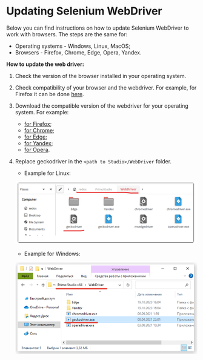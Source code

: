 # Updating Selenium WebDriver 

Below you can find instructions on how to update Selenium WebDriver to work with browsers. The steps are the same for:
* Operating systems - Windows, Linux, MacOS;
* Browsers - Firefox, Chrome, Edge, Opera, Yandex.

**How to update the web driver:**

1. Check the version of the browser installed in your operating system.
2. Check compatibility of your browser and the webdriver. For example, for Firefox it can be done [here](https://firefox-source-docs.mozilla.org/testing/geckodriver/Support.html).
3. Download the compatible version of the webdriver for your operating system. For example:
   * [for Firefox](https://github.com/mozilla/geckodriver/releases);
   * [for Chrome](https://chromedriver.chromium.org/downloads);
   * [for Edge](https://developer.microsoft.com/en-us/microsoft-edge/tools/webdriver/);
   * [for Yandex](https://github.com/yandex/YandexDriver);
   * [for Opera](https://github.com/operasoftware/operachromiumdriver).

4. Replace geckodriver in the `<path to Studio>/WebDriver` folder.

   * Example for Linux:

   ![](<../../.gitbook/assets/Webdriver-Linux.png>)

   * Example for Windows:

   ![](<../../.gitbook/assets/Webdriver-Win.png>)
